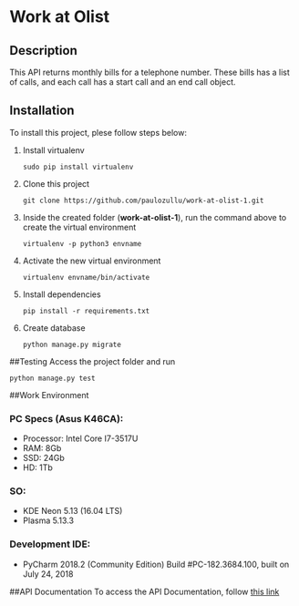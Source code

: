 # Work at Olist

## Description
This API returns monthly bills for a telephone number. These bills has a list of calls, and each call has a start call and an end call object. 

## Installation
To install this project, plese follow steps below:

1. Install virtualenv
    ```
    sudo pip install virtualenv
    ```
    
2. Clone this project
    ```
    git clone https://github.com/paulozullu/work-at-olist-1.git
    ```
    
3. Inside the created folder (**work-at-olist-1**), run the command above to create the virtual environment
    ```
    virtualenv -p python3 envname
    ```
    
4. Activate the new virtual environment
    ```
    virtualenv envname/bin/activate
    ```
    
5. Install dependencies
   ```
   pip install -r requirements.txt
   ```
   
 6. Create database
    ```
    python manage.py migrate
    ```
##Testing
Access the project folder and run
```
python manage.py test
```

##Work Environment

### PC Specs (Asus K46CA):
- Processor: Intel Core I7-3517U 
- RAM: 8Gb
- SSD: 24Gb
- HD: 1Tb

### SO:
- KDE Neon 5.13 (16.04 LTS)
- Plasma 5.13.3

### Development IDE:
- PyCharm 2018.2 (Community Edition)
Build #PC-182.3684.100, built on July 24, 2018

##API Documentation
To access the API Documentation, follow [this link](https://olist-calls.herokuapp.com/docs/)